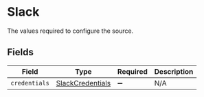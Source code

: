 # Slack

The values required to configure the source.


## Fields

| Field                                                       | Type                                                        | Required                                                    | Description                                                 |
| ----------------------------------------------------------- | ----------------------------------------------------------- | ----------------------------------------------------------- | ----------------------------------------------------------- |
| `credentials`                                               | [SlackCredentials](../../models/shared/SlackCredentials.md) | :heavy_minus_sign:                                          | N/A                                                         |